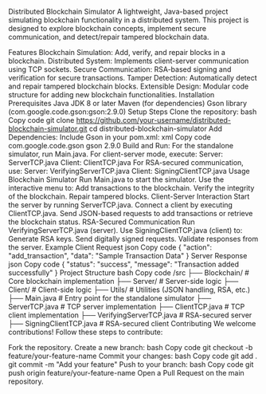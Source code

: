 Distributed Blockchain Simulator
A lightweight, Java-based project simulating blockchain functionality in a distributed system. This project is designed to explore blockchain concepts, implement secure communication, and detect/repair tampered blockchain data.

Features
Blockchain Simulation: Add, verify, and repair blocks in a blockchain.
Distributed System: Implements client-server communication using TCP sockets.
Secure Communication: RSA-based signing and verification for secure transactions.
Tamper Detection: Automatically detect and repair tampered blockchain blocks.
Extensible Design: Modular code structure for adding new blockchain functionalities.
Installation
Prerequisites
Java JDK 8 or later
Maven (for dependencies)
Gson library (com.google.code.gson:gson:2.9.0)
Setup Steps
Clone the repository:
bash
Copy code
git clone https://github.com/your-username/distributed-blockchain-simulator.git
cd distributed-blockchain-simulator
Add Dependencies: Include Gson in your pom.xml:
xml
Copy code
<dependency>
    <groupId>com.google.code.gson</groupId>
    <artifactId>gson</artifactId>
    <version>2.9.0</version>
</dependency>
Build and Run:
For the standalone simulator, run Main.java.
For client-server mode, execute:
Server: ServerTCP.java
Client: ClientTCP.java
For RSA-secured communication, use:
Server: VerifyingServerTCP.java
Client: SigningClientTCP.java
Usage
Blockchain Simulator
Run Main.java to start the simulator.
Use the interactive menu to:
Add transactions to the blockchain.
Verify the integrity of the blockchain.
Repair tampered blocks.
Client-Server Interaction
Start the server by running ServerTCP.java.
Connect a client by executing ClientTCP.java.
Send JSON-based requests to add transactions or retrieve the blockchain status.
RSA-Secured Communication
Run VerifyingServerTCP.java (server).
Use SigningClientTCP.java (client) to:
Generate RSA keys.
Send digitally signed requests.
Validate responses from the server.
Example
Client Request
json
Copy code
{
  "action": "add_transaction",
  "data": "Sample Transaction Data"
}
Server Response
json
Copy code
{
  "status": "success",
  "message": "Transaction added successfully"
}
Project Structure
bash
Copy code
/src
  ├── Blockchain/          # Core blockchain implementation
  ├── Server/              # Server-side logic
  ├── Client/              # Client-side logic
  ├── Utils/               # Utilities (JSON handling, RSA, etc.)
  ├── Main.java            # Entry point for the standalone simulator
  ├── ServerTCP.java       # TCP server implementation
  ├── ClientTCP.java       # TCP client implementation
  ├── VerifyingServerTCP.java  # RSA-secured server
  ├── SigningClientTCP.java    # RSA-secured client
Contributing
We welcome contributions! Follow these steps to contribute:

Fork the repository.
Create a new branch:
bash
Copy code
git checkout -b feature/your-feature-name
Commit your changes:
bash
Copy code
git add .
git commit -m "Add your feature"
Push to your branch:
bash
Copy code
git push origin feature/your-feature-name
Open a Pull Request on the main repository.
